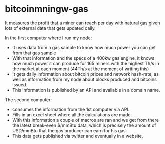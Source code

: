 # bitcoinmningw-gas
It measures the profit that a miner can reach per day with natural gas given lots of external data that gets updated daily.

In the first computer where I run my node:

- It uses data from a gas sample to know how much power you can get from that gas sample
- With that information and the specs of a 400kw gas engine, it knows how much power it can produce for 165 miners with the highest Th/s in the market at each moment (44Th/s at the moment of writing this)
- It gets daily information about bitcoin prices and network hash-rate, as well as information from my node about blocks produced and bitcoins issued.
- This information is published by an API and available in a domain name.

The second computer:

- consumes the information from the 1st computer via API.
- Fills in an excel sheet where all the calculations are made.
- With this information a couple of macros are ran and we get from there the latest break-even $/mmBtu data, which is precisely the amount of USD/mmBtu that the gas producer can earn for his gas.
- This data gets published via twitter and eventually in a website.


